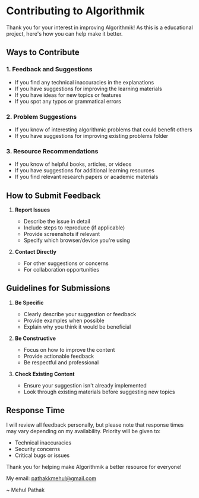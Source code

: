 # Contributing to Algorithmik

Thank you for your interest in improving Algorithmik! As this is a educational project, here's how you can help make it better.

## Ways to Contribute

### 1. Feedback and Suggestions
- If you find any technical inaccuracies in the explanations
- If you have suggestions for improving the learning materials
- If you have ideas for new topics or features
- If you spot any typos or grammatical errors

### 2. Problem Suggestions
- If you know of interesting algorithmic problems that could benefit others
- If you have suggestions for improving existing problems folder

### 3. Resource Recommendations
- If you know of helpful books, articles, or videos
- If you have suggestions for additional learning resources
- If you find relevant research papers or academic materials

## How to Submit Feedback

1. **Report Issues**
   - Describe the issue in detail
   - Include steps to reproduce (if applicable)
   - Provide screenshots if relevant
   - Specify which browser/device you're using

2. **Contact Directly**
   - For other suggestions or concerns
   - For collaboration opportunities

## Guidelines for Submissions

1. **Be Specific**
   - Clearly describe your suggestion or feedback
   - Provide examples when possible
   - Explain why you think it would be beneficial

2. **Be Constructive**
   - Focus on how to improve the content
   - Provide actionable feedback
   - Be respectful and professional

3. **Check Existing Content**
   - Ensure your suggestion isn't already implemented
   - Look through existing materials before suggesting new topics

## Response Time

I will review all feedback personally, but please note that response times may vary depending on my availability. Priority will be given to:
- Technical inaccuracies
- Security concerns
- Critical bugs or issues

Thank you for helping make Algorithmik a better resource for everyone!

My email: [pathakkmehul@gmail.com](mailto:pathakkmehul@gmail.com)

~ Mehul Pathak
